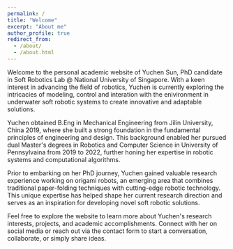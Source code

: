```yaml
---
permalink: /
title: "Welcome"
excerpt: "About me"
author_profile: true
redirect_from: 
  - /about/
  - /about.html
---
```


Welcome to the personal academic website of Yuchen Sun, PhD candidate in Soft Robotics Lab @ National University of Singapore. With a keen interest in advancing the field of robotics, Yuchen is currently exploring the intricacies of modeling, control and interation with the enivironment in underwater soft robotic systems to create innovative and adaptable solutions.

Yuchen obtained B.Eng in Mechanical Engineering from Jilin University, China 2019, where she built a strong foundation in the fundamental principles of engineering and design. This background enabled her pursued dual Master's degrees in Robotics and Computer Science in University of Pennsylvaina from 2019 to 2022, further honing her expertise in robotic systems and computational algorithms.

Prior to embarking on her PhD journey, Yuchen gained valuable research experience working on origami robots, an emerging area that combines traditional paper-folding techniques with cutting-edge robotic technology. This unique expertise has helped shape her current research direction and serves as an inspiration for developing novel soft robotic solutions.

Feel free to explore the website to learn more about Yuchen's research interests, projects, and academic accomplishments. Connect with her on social media or reach out via the contact form to start a conversation, collaborate, or simply share ideas.

